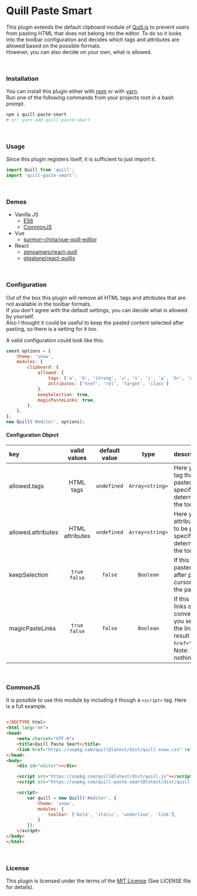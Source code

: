 # Quill Paste Smart

This plugin extends the default clipboard module of [Quill.js](https://github.com/quilljs/quill) to prevent users from pasting HTML that does not belong into the editor. To do so it looks into the toolbar configuration and decides which tags and attributes are allowed based on the possible formats.  
However, you can also decide on your own, what is allowed.

<br>

### Installation

You can install this plugin either with [npm](https://www.npmjs.com/) or with [yarn](https://yarnpkg.com/).  
Run one of the following commands from your projects root in a bash prompt.

```bash
npm i quill-paste-smart
# or: yarn add quill-paste-smart
```

<br>

### Usage

Since this plugin registers itself, it is sufficient to just import it.

```javascript
import Quill from 'quill';
import 'quill-paste-smart';
```

<br>

### Demos

* Vanilla JS
    * [ES6](https://il56g.csb.app/)
    * [CommonJS](https://8rw3l.csb.app/)
* Vue
    * [surmon-china/vue-quill-editor](https://bk79f.csb.app/)
* React
    * [zenoamaro/react-quill](https://3di00.csb.app/)
    * [gtgalone/react-quilljs](https://h3tut.csb.app/)

<br>

### Configuration

Out of the box this plugin will remove all HTML tags and attributes that are not available in the toolbar formats.  
If you don't agree with the default settings, you can decide what is allowed by yourself.  
Also I thought it could be useful to keep the pasted content selected after pasting, so there is a setting for it too.

A valid configuration could look like this:

```javascript
const options = {
    theme: 'snow',
    modules: {
        clipboard: {
            allowed: {
                tags: ['a', 'b', 'strong', 'u', 's', 'i', 'p', 'br', 'ul', 'ol', 'li', 'span'],
                attributes: ['href', 'rel', 'target', 'class']
            },
            keepSelection: true,
            magicPasteLinks: true,
        },
    },
};
new Quill('#editor', options);
```

#### Configuration Object

| key | valid values | default value | type | description |
|:------| :------: | :------: | :------: |:------|
| allowed.tags | HTML tags | `undefined` | `Array<string>` | Here you can define any HTML tag that should be allowed to be pasted. If this setting is not specified, allowed tags are determined by possible formats in the toolbar |
| allowed.attributes | HTML attributes | `undefined` | `Array<string>` | Here you can define any HTML attributes that should be allowed to be pasted. If this setting is not specified, allowed attributes are determined by possible formats in the toolbar |
| keepSelection | `true` `false` | `false` | `Boolean` | If this setting is set to `true` the pasted content will be selected after pasting it. Otherwise the cursor will be placed right after the pasted content |
| magicPasteLinks | `true` `false` | `false` | `Boolean` | If this setting is set to `true` pasted links over selected text will be converted to an `a` tag. Example: If you select the word `foo` and paste the link `https://foo.bar/` the result will be `<a href="https://foo.bar/">foo</a>`. Note: This only works if there is nothing pasted except a valid link. |

<br>

### CommonJS

It is possible to use this module by including it though a `<script>` tag. Here is a full example.

```html

<!DOCTYPE html>
<html lang="en">
<head>
    <meta charset="UTF-8">
    <title>Quill Paste Smart</title>
    <link href="https://unpkg.com/quill@latest/dist/quill.snow.css" rel="stylesheet">
</head>
<body>
    <div id="editor"></div>

    <script src="https://unpkg.com/quill@latest/dist/quill.js"></script>
    <script src="https://unpkg.com/quill-paste-smart@latest/dist/quill-paste-smart.js"></script>

    <script>
        var quill = new Quill('#editor', {
            theme: 'snow',
            modules: {
                toolbar: ['bold', 'italic', 'underline', 'link'],
            }
        });
    </script>
</body>
</html>
```


<br>

### License
This plugin is licensed under the terms of the [MIT License](https://github.com/Artem-Schander/quill-paste-smart/blob/master/LICENSE)
(See LICENSE file for details).

